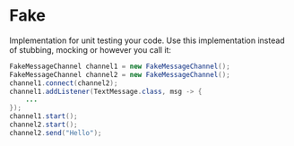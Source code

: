 # Fake 

Implementation for unit testing your code. Use this implementation instead of stubbing, mocking or however you call it:

```Java
FakeMessageChannel channel1 = new FakeMessageChannel();
FakeMessageChannel channel2 = new FakeMessageChannel();
channel1.connect(channel2);
channel1.addListener(TextMessage.class, msg -> {
    ...
});
channel1.start();
channel2.start();
channel2.send("Hello");
```

